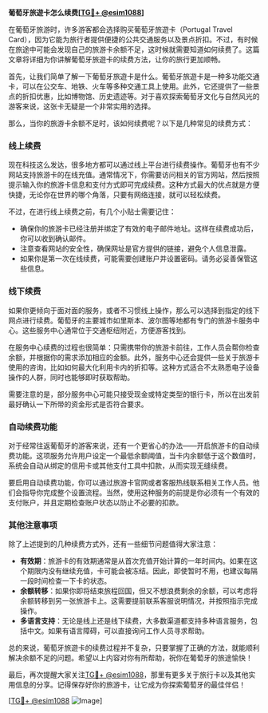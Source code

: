 **葡萄牙旅遊卡怎么续费[[TG💪+ @esim1088](https://t.me/s/esim1088)]**

在葡萄牙旅游时，许多游客都会选择购买葡萄牙旅遊卡（Portugal Travel Card），因为它能为旅行者提供便捷的公共交通服务以及景点折扣。不过，有时候在旅途中可能会发现自己的旅游卡余额不足，这时候就需要知道如何续费了。这篇文章将详细为你讲解葡萄牙旅遊卡的续费方法，让你的旅行更加顺畅。

首先，让我们简单了解一下葡萄牙旅遊卡是什么。葡萄牙旅遊卡是一种多功能交通卡，可以在公交车、地铁、火车等多种交通工具上使用。此外，它还提供了一些景点的折扣优惠，比如博物馆、历史遗迹等。对于喜欢探索葡萄牙文化与自然风光的游客来说，这张卡无疑是一个非常实用的选择。

那么，当你的旅游卡余额不足时，该如何续费呢？以下是几种常见的续费方式：

### **线上续费**
现在科技这么发达，很多地方都可以通过线上平台进行续费操作。葡萄牙也有不少网站支持旅游卡的在线充值。通常情况下，你需要访问相关的官方网站，然后按照提示输入你的旅游卡信息和支付方式即可完成续费。这种方式最大的优点就是方便快捷，无论你在世界的哪个角落，只要有网络连接，就可以轻松续费。

不过，在进行线上续费之前，有几个小贴士需要记住：
- 确保你的旅游卡已经注册并绑定了有效的电子邮件地址。这样在续费成功后，你可以收到确认邮件。
- 注意查看网站的安全性，确保网址是官方提供的链接，避免个人信息泄露。
- 如果你是第一次在线续费，可能需要创建账户并设置密码。请务必妥善保管这些信息。

### **线下续费**
如果你更倾向于面对面的服务，或者不习惯线上操作，那么可以选择到指定的线下网点进行续费。葡萄牙的主要城市如里斯本、波尔图等地都有专门的旅游卡服务中心。这些服务中心通常位于交通枢纽附近，方便游客找到。

在服务中心续费的过程也很简单：只需携带你的旅游卡前往，工作人员会帮你检查余额，并根据你的需求添加相应的金额。此外，服务中心还会提供一些关于旅游卡使用的咨询，比如如何最大化利用卡内的折扣等。这种方式适合不太熟悉电子设备操作的人群，同时也能够即时获取帮助。

需要注意的是，部分服务中心可能只接受现金或特定类型的银行卡，所以在出发前最好确认一下所带的资金形式是否符合要求。

### **自动续费功能**
对于经常往返葡萄牙的游客来说，还有一个更省心的办法——开启旅游卡的自动续费功能。这项服务允许用户设定一个最低余额阈值，当卡内余额低于这个数值时，系统会自动从绑定的信用卡或其他支付工具中扣款，从而实现无缝续费。

要启用自动续费功能，你可以通过旅游卡官网或者客服热线联系相关工作人员。他们会指导你完成整个设置流程。当然，使用这种服务的前提是你必须有一个有效的支付账户，并且定期检查账户状态以防止不必要的扣款。

### **其他注意事项**
除了上述提到的几种续费方式外，还有一些细节问题值得大家注意：
- **有效期**：旅游卡的有效期通常是从首次充值开始计算的一年时间内。如果在这个期限内没有继续充值，卡可能会被冻结。因此，即使暂时不用，也建议每隔一段时间检查一下卡的状态。
- **余额转移**：如果你即将结束旅程回国，但又不想浪费剩余的余额，可以考虑将余额转移到另一张旅游卡上。这需要提前联系客服说明情况，并按照指示完成操作。
- **多语言支持**：无论是线上还是线下续费，大多数渠道都支持多种语言服务，包括中文。如果有语言障碍，可以直接询问工作人员寻求帮助。

总的来说，葡萄牙旅遊卡的续费过程并不复杂，只要掌握了正确的方法，就能顺利解决余额不足的问题。希望以上内容对你有所帮助，祝你在葡萄牙的旅途愉快！

最后，再次提醒大家关注[TG💪+ @esim1088](https://t.me/s/esim1088)，那里有更多关于旅行卡以及其他实用信息的分享。记得保存好你的旅游卡，让它成为你探索葡萄牙的最佳伴侣！

[[TG💪+ @esim1088](https://t.me/s/esim1088) ![Image](https://i.postimg.cc/4NQfJmqS/Snipaste-2025-05-13-00-14-12.png)]